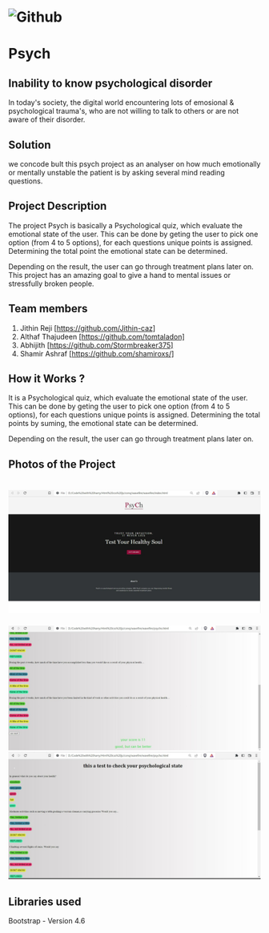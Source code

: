 # ![Github](https://github.com/Noel6161131110/CONQUEROR-23-/blob/8746611d94769a1aa96d8a85a25d35edc9a95973/assets/desktop.png)


# Psych

## Inability to know psychological disorder
In today's society, the digital world encountering lots of emosional &
 psychological trauma's, who are not willing to talk to others or are not aware of
 their disorder.
<br>

## Solution
we concode bult this psych project as an analyser on how much emotionally or 
mentally unstable the patient is by asking several mind reading questions.
<br>

## Project Description 
The project Psych is basically a Psychological quiz, which evaluate the emotional state
 of the user. This can be done by geting the user to pick one option (from 4 to 5 options), for each
 questions unique points is assigned. Determining the total point the emotional state can be determined.

Depending on the result, the user can go through treatment plans later on. 
<br>
This project has an amazing goal to give a hand to mental issues or stressfully broken people.

## Team members

1. Jithin Reji [https://github.com/Jithin-caz]
2. Althaf Thajudeen [https://github.com/tomtaladon]
3. Abhijith [https://github.com/Stormbreaker375]
4. Shamir Ashraf [https://github.com/shamiroxs/]


<!-- ## Link to product walkthrough
<a href="https://www.youtube.com/watch?v=cbzObD3_JeA" target="_blank" ><img src="https://github.com/Noel6161131110/OpenAI_Saturday_Hack_Night/blob/main/Youtube_logo_PNG7.png" width="300" height="150" ></a> -->
## How it Works ?
It is a Psychological quiz, which evaluate the emotional state
 of the user. This can be done by geting the user to pick one option (from 4 to 5 options), for each
 questions unique points is assigned. Determining the total points by suming, the emotional state can be determined.

Depending on the result, the user can go through treatment plans later on. 

## Photos of the Project
# ![Github](https://github.com/shamiroxs/concode/blob/main/assets/WhatsApp%20Image%202023-02-04%20at%208.32.44%20PM.jpeg)
![Github](https://github.com/shamiroxs/concode/blob/main/assets/WhatsApp%20Image%202023-02-04%20at%208.32.53%20PM.jpeg)
![Github](https://github.com/shamiroxs/concode/blob/main/assets/WhatsApp%20Image%202023-02-04%20at%208.32.54%20PM.jpeg)
## Libraries used
Bootstrap - Version 4.6
